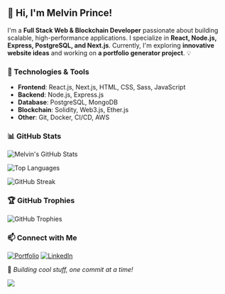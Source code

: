 ## 👋 Hi, I'm Melvin Prince!

I'm a **Full Stack Web & Blockchain Developer** passionate about building scalable, high-performance applications. I specialize in **React, Node.js, Express, PostgreSQL, and Next.js**. Currently, I'm exploring **innovative website ideas** and working on **a portfolio generator project**. 💡

### 🚀 Technologies & Tools

- **Frontend**: React.js, Next.js, HTML, CSS, Sass, JavaScript
- **Backend**: Node.js, Express.js
- **Database**: PostgreSQL, MongoDB
- **Blockchain**: Solidity, Web3.js, Ether.js
- **Other**: Git, Docker, CI/CD, AWS

### 📊 GitHub Stats

![Melvin's GitHub Stats](https://github-readme-stats.vercel.app/api?username=melvinprince&show_icons=true&theme=radical)

![Top Languages](https://github-readme-stats.vercel.app/api/top-langs/?username=melvinprince&layout=compact&theme=radical)

![GitHub Streak](https://github-readme-streak-stats.herokuapp.com/?user=melvinprince&theme=radical)

### 🏆 GitHub Trophies

![GitHub Trophies](https://github-profile-trophy.vercel.app/?username=melvinprince&theme=radical)

### 📫 Connect with Me

[![Portfolio](https://img.shields.io/badge/Portfolio-%2312100E.svg?&style=for-the-badge&logo=vercel&logoColor=white)](https://melvinprince.op)
[![LinkedIn](https://img.shields.io/badge/LinkedIn-%230077B5.svg?&style=for-the-badge&logo=linkedin&logoColor=white)](https://linkedin.com/in/melvinprince)

🚀 _Building cool stuff, one commit at a time!_

![](https://komarev.com/ghpvc/?username=melvinprince&color=blue)
